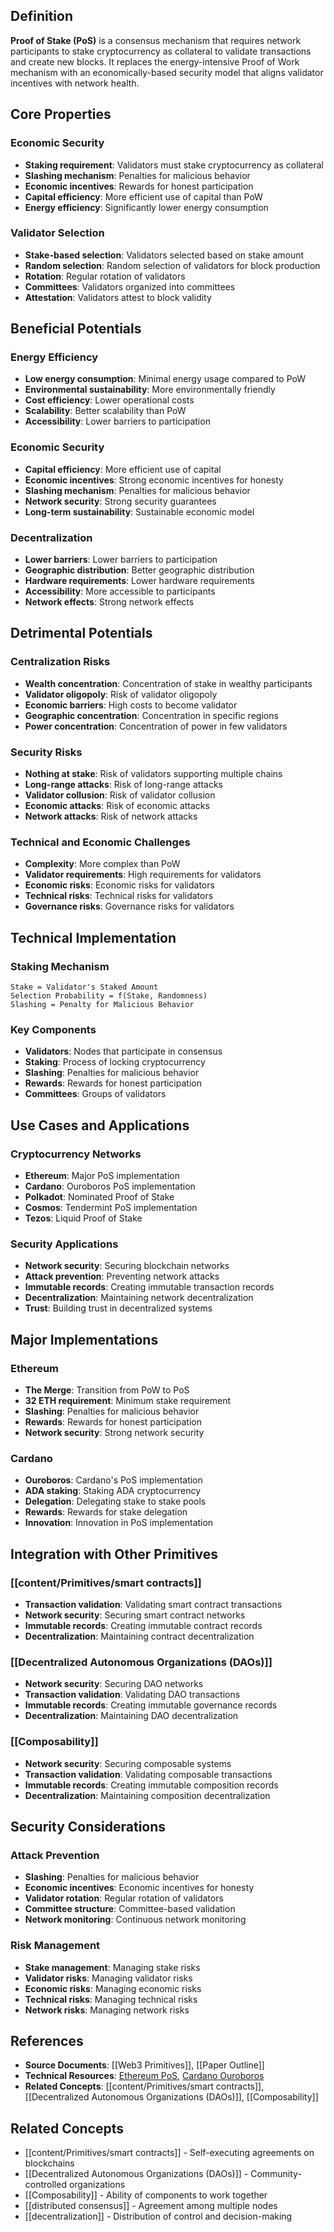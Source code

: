 
## Definition

**Proof of Stake (PoS)** is a consensus mechanism that requires network participants to stake cryptocurrency as collateral to validate transactions and create new blocks. It replaces the energy-intensive Proof of Work mechanism with an economically-based security model that aligns validator incentives with network health.

## Core Properties

### Economic Security
- **Staking requirement**: Validators must stake cryptocurrency as collateral
- **Slashing mechanism**: Penalties for malicious behavior
- **Economic incentives**: Rewards for honest participation
- **Capital efficiency**: More efficient use of capital than PoW
- **Energy efficiency**: Significantly lower energy consumption

### Validator Selection
- **Stake-based selection**: Validators selected based on stake amount
- **Random selection**: Random selection of validators for block production
- **Rotation**: Regular rotation of validators
- **Committees**: Validators organized into committees
- **Attestation**: Validators attest to block validity

## Beneficial Potentials

### Energy Efficiency
- **Low energy consumption**: Minimal energy usage compared to PoW
- **Environmental sustainability**: More environmentally friendly
- **Cost efficiency**: Lower operational costs
- **Scalability**: Better scalability than PoW
- **Accessibility**: Lower barriers to participation

### Economic Security
- **Capital efficiency**: More efficient use of capital
- **Economic incentives**: Strong economic incentives for honesty
- **Slashing mechanism**: Penalties for malicious behavior
- **Network security**: Strong security guarantees
- **Long-term sustainability**: Sustainable economic model

### Decentralization
- **Lower barriers**: Lower barriers to participation
- **Geographic distribution**: Better geographic distribution
- **Hardware requirements**: Lower hardware requirements
- **Accessibility**: More accessible to participants
- **Network effects**: Strong network effects

## Detrimental Potentials

### Centralization Risks
- **Wealth concentration**: Concentration of stake in wealthy participants
- **Validator oligopoly**: Risk of validator oligopoly
- **Economic barriers**: High costs to become validator
- **Geographic concentration**: Concentration in specific regions
- **Power concentration**: Concentration of power in few validators

### Security Risks
- **Nothing at stake**: Risk of validators supporting multiple chains
- **Long-range attacks**: Risk of long-range attacks
- **Validator collusion**: Risk of validator collusion
- **Economic attacks**: Risk of economic attacks
- **Network attacks**: Risk of network attacks

### Technical and Economic Challenges
- **Complexity**: More complex than PoW
- **Validator requirements**: High requirements for validators
- **Economic risks**: Economic risks for validators
- **Technical risks**: Technical risks for validators
- **Governance risks**: Governance risks for validators

## Technical Implementation

### Staking Mechanism
```
Stake = Validator's Staked Amount
Selection Probability = f(Stake, Randomness)
Slashing = Penalty for Malicious Behavior
```

### Key Components
- **Validators**: Nodes that participate in consensus
- **Staking**: Process of locking cryptocurrency
- **Slashing**: Penalties for malicious behavior
- **Rewards**: Rewards for honest participation
- **Committees**: Groups of validators

## Use Cases and Applications

### Cryptocurrency Networks
- **Ethereum**: Major PoS implementation
- **Cardano**: Ouroboros PoS implementation
- **Polkadot**: Nominated Proof of Stake
- **Cosmos**: Tendermint PoS implementation
- **Tezos**: Liquid Proof of Stake

### Security Applications
- **Network security**: Securing blockchain networks
- **Attack prevention**: Preventing network attacks
- **Immutable records**: Creating immutable transaction records
- **Decentralization**: Maintaining network decentralization
- **Trust**: Building trust in decentralized systems

## Major Implementations

### Ethereum
- **The Merge**: Transition from PoW to PoS
- **32 ETH requirement**: Minimum stake requirement
- **Slashing**: Penalties for malicious behavior
- **Rewards**: Rewards for honest participation
- **Network security**: Strong network security

### Cardano
- **Ouroboros**: Cardano's PoS implementation
- **ADA staking**: Staking ADA cryptocurrency
- **Delegation**: Delegating stake to stake pools
- **Rewards**: Rewards for stake delegation
- **Innovation**: Innovation in PoS implementation

## Integration with Other Primitives

### [[content/Primitives/smart contracts]]
- **Transaction validation**: Validating smart contract transactions
- **Network security**: Securing smart contract networks
- **Immutable records**: Creating immutable contract records
- **Decentralization**: Maintaining contract decentralization

### [[Decentralized Autonomous Organizations (DAOs)]]
- **Network security**: Securing DAO networks
- **Transaction validation**: Validating DAO transactions
- **Immutable records**: Creating immutable governance records
- **Decentralization**: Maintaining DAO decentralization

### [[Composability]]
- **Network security**: Securing composable systems
- **Transaction validation**: Validating composable transactions
- **Immutable records**: Creating immutable composition records
- **Decentralization**: Maintaining composition decentralization

## Security Considerations

### Attack Prevention
- **Slashing**: Penalties for malicious behavior
- **Economic incentives**: Economic incentives for honesty
- **Validator rotation**: Regular rotation of validators
- **Committee structure**: Committee-based validation
- **Network monitoring**: Continuous network monitoring

### Risk Management
- **Stake management**: Managing stake risks
- **Validator risks**: Managing validator risks
- **Economic risks**: Managing economic risks
- **Technical risks**: Managing technical risks
- **Network risks**: Managing network risks

## References

- **Source Documents**: [[Web3 Primitives]], [[Paper Outline]]
- **Technical Resources**: [Ethereum PoS](https://ethereum.org/en/developers/docs/consensus-mechanisms/pos/), [Cardano Ouroboros](https://cardano.org/)
- **Related Concepts**: [[content/Primitives/smart contracts]], [[Decentralized Autonomous Organizations (DAOs)]], [[Composability]]

## Related Concepts

- [[content/Primitives/smart contracts]] - Self-executing agreements on blockchains
- [[Decentralized Autonomous Organizations (DAOs)]] - Community-controlled organizations
- [[Composability]] - Ability of components to work together
- [[distributed consensus]] - Agreement among multiple nodes
- [[decentralization]] - Distribution of control and decision-making
